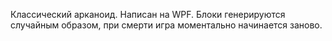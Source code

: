 Классический арканоид.
Написан на WPF.
Блоки генерируются случайным образом, при смерти игра моментально начинается заново.
